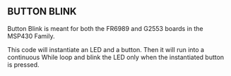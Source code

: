## BUTTON BLINK

Button Blink is meant for both the FR6989 and G2553 boards in the MSP430 Family.

This code will instantiate an LED and a button. Then it will run into a continuous While loop and blink the LED only when the instantiated button is pressed.